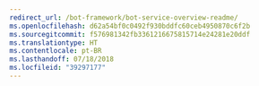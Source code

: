 ```yaml
---
redirect_url: /bot-framework/bot-service-overview-readme/
ms.openlocfilehash: d62a54bf0c0492f930bddfc60ceb4950870c6f2b
ms.sourcegitcommit: f576981342fb3361216675815714e24281e20ddf
ms.translationtype: HT
ms.contentlocale: pt-BR
ms.lasthandoff: 07/18/2018
ms.locfileid: "39297177"
---
```

